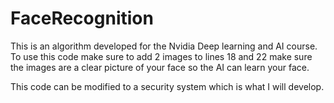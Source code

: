 # FaceRecognition
This is an algorithm developed for the Nvidia Deep learning and AI course. To use this code make sure to add 2 images to lines 18 and 22 make sure the images are a clear picture of your face so the AI can learn your face.

This code can be modified to a security system which is what I will develop.
